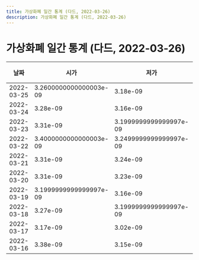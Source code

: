 ```yaml
---
title: 가상화폐 일간 통계 (다드, 2022-03-26)
description: 가상화폐 일간 통계 (다드, 2022-03-26)
---
```


가상화폐 일간 통계 (다드, 2022-03-26)
===

|날짜|시가|저가|고가|종가|비고|
|--|--|--|--|--|--|
|2022-03-25|3.2600000000000003e-09|3.18e-09|3.61e-09|3.2600000000000003e-09|    |
|2022-03-24|3.28e-09|3.16e-09|3.3699999999999997e-09|3.2499999999999997e-09|    |
|2022-03-23|3.31e-09|3.1999999999999997e-09|3.39e-09|3.28e-09|    |
|2022-03-22|3.4000000000000003e-09|3.2499999999999997e-09|3.44e-09|3.34e-09|    |
|2022-03-21|3.31e-09|3.24e-09|3.48e-09|3.41e-09|    |
|2022-03-20|3.31e-09|3.23e-09|3.39e-09|3.36e-09|    |
|2022-03-19|3.1999999999999997e-09|3.16e-09|3.36e-09|3.31e-09|    |
|2022-03-18|3.27e-09|3.1999999999999997e-09|3.4000000000000003e-09|3.1999999999999997e-09|    |
|2022-03-17|3.17e-09|3.02e-09|3.45e-09|3.24e-09|    |
|2022-03-16|3.38e-09|3.15e-09|3.4199999999999998e-09|3.16e-09|    |
